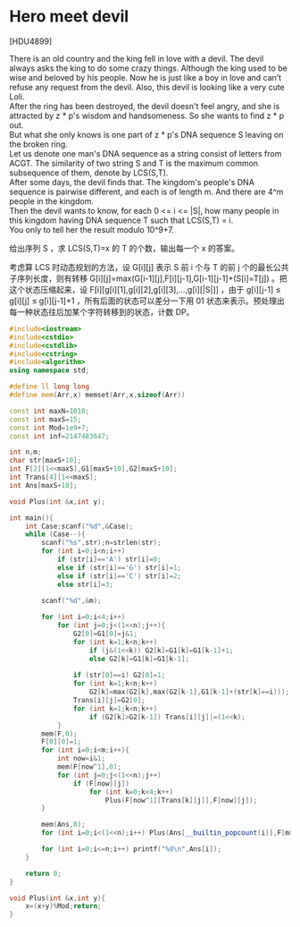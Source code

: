 # Hero meet devil
[HDU4899]

There is an old country and the king fell in love with a devil. The devil always asks the king to do some crazy things. Although the king used to be wise and beloved by his people. Now he is just like a boy in love and can’t refuse any request from the devil. Also, this devil is looking like a very cute Loli.  
After the ring has been destroyed, the devil doesn't feel angry, and she is attracted by z * p's wisdom and handsomeness. So she wants to find z * p out.  
But what she only knows is one part of z * p's DNA sequence S leaving on the broken ring.  
Let us denote one man's DNA sequence as a string consist of letters from ACGT. The similarity of two string S and T is the maximum common subsequence of them, denote by LCS(S,T).  
After some days, the devil finds that. The kingdom's people's DNA sequence is pairwise different, and each is of length m. And there are 4^m people in the kingdom.  
Then the devil wants to know, for each 0 <= i <= |S|, how many people in this kingdom having DNA sequence T such that LCS(S,T) = i.  
You only to tell her the result modulo 10^9+7. 

给出序列 S ，求 LCS(S,T)=x 的 T 的个数，输出每一个 x 的答案。

考虑算 LCS 时动态规划的方法，设 G[i][j] 表示 S 前 i 个与 T 的前 j 个的最长公共子序列长度，则有转移 G[i][j]=max(G[i-1][j],F[i][j-1],G[i-1][j-1]+(S[i]=T[j]) 。把这个状态压缩起来，设 F[i][g[i][1],g[i][2],g[i][3],...,g[i][|S|]] ，由于 g[i][j-1] $\le$ g[i][j] $\le$ g[i][j-1]+1 ，所有后面的状态可以差分一下用 01 状态来表示。预处理出每一种状态往后加某个字符转移到的状态，计数 DP。

```cpp
#include<iostream>
#include<cstdio>
#include<cstdlib>
#include<cstring>
#include<algorithm>
using namespace std;

#define ll long long
#define mem(Arr,x) memset(Arr,x,sizeof(Arr))

const int maxN=1010;
const int maxS=15;
const int Mod=1e9+7;
const int inf=2147483647;

int n,m;
char str[maxS+10];
int F[2][1<<maxS],G1[maxS+10],G2[maxS+10];
int Trans[4][1<<maxS];
int Ans[maxS+10];

void Plus(int &x,int y);

int main(){
	int Case;scanf("%d",&Case);
	while (Case--){
		scanf("%s",str);n=strlen(str);
		for (int i=0;i<n;i++)
			if (str[i]=='A') str[i]=0;
			else if (str[i]=='G') str[i]=1;
			else if (str[i]=='C') str[i]=2;
			else str[i]=3;
		
		scanf("%d",&m);

		for (int i=0;i<4;i++)
			for (int j=0;j<(1<<n);j++){
				G2[0]=G1[0]=j&1;
				for (int k=1;k<n;k++)
					if (j&(1<<k)) G2[k]=G1[k]=G1[k-1]+1;
					else G2[k]=G1[k]=G1[k-1];
				
				if (str[0]==i) G2[0]=1;
				for (int k=1;k<n;k++)
					G2[k]=max(G2[k],max(G2[k-1],G1[k-1]+(str[k]==i)));
				Trans[i][j]=G2[0];
				for (int k=1;k<n;k++)
					if (G2[k]>G2[k-1]) Trans[i][j]|=(1<<k);
			}
		mem(F,0);
		F[0][0]=1;
		for (int i=0;i<m;i++){
			int now=i&1;
			mem(F[now^1],0);
			for (int j=0;j<(1<<n);j++)
				if (F[now][j])
					for (int k=0;k<4;k++)
						Plus(F[now^1][Trans[k][j]],F[now][j]);
		}

		mem(Ans,0);
		for (int i=0;i<(1<<n);i++) Plus(Ans[__builtin_popcount(i)],F[m&1][i]);

		for (int i=0;i<=n;i++) printf("%d\n",Ans[i]);
	}

	return 0;
}

void Plus(int &x,int y){
	x=(x+y)%Mod;return;
}
```